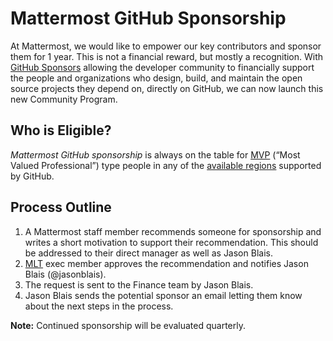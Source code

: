 # Mattermost GitHub Sponsorship

At Mattermost, we would like to empower our key contributors and sponsor them for 1 year. This is not a financial reward, but mostly a recognition.
With [GitHub Sponsors](https://docs.github.com/en/github/supporting-the-open-source-community-with-github-sponsors/about-github-sponsors#about-github-sponsors) allowing the developer community to financially support the people and organizations who design, build, and maintain the open source projects they depend on, directly on GitHub, we can now launch this new Community Program.

## Who is Eligible?

_Mattermost GitHub sponsorship_ is always on the table for [MVP](https://developers.mattermost.com/contribute/mvp/) (“Most Valued Professional”) type people in any of the [available regions](https://github.com/sponsors) supported by GitHub.

## Process Outline

1. A Mattermost staff member recommends someone for sponsorship and writes a short motivation to support their recommendation. This should be addressed to their direct manager as well as Jason Blais.
2. [MLT](https://handbook.mattermost.com/company/about-mattermost/list-of-terms#mlt) exec member approves the recommendation and notifies Jason Blais (@jasonblais).
3. The request is sent to the Finance team by Jason Blais.
4. Jason Blais sends the potential sponsor an email letting them know about the next steps in the process.

**Note:** Continued sponsorship will be evaluated quarterly.

